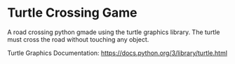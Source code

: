 # Turtle Crossing Game
A road crossing python gmade using the turtle graphics library. The turtle must cross the road without touching any object.

Turtle Graphics Documentation: 
https://docs.python.org/3/library/turtle.html